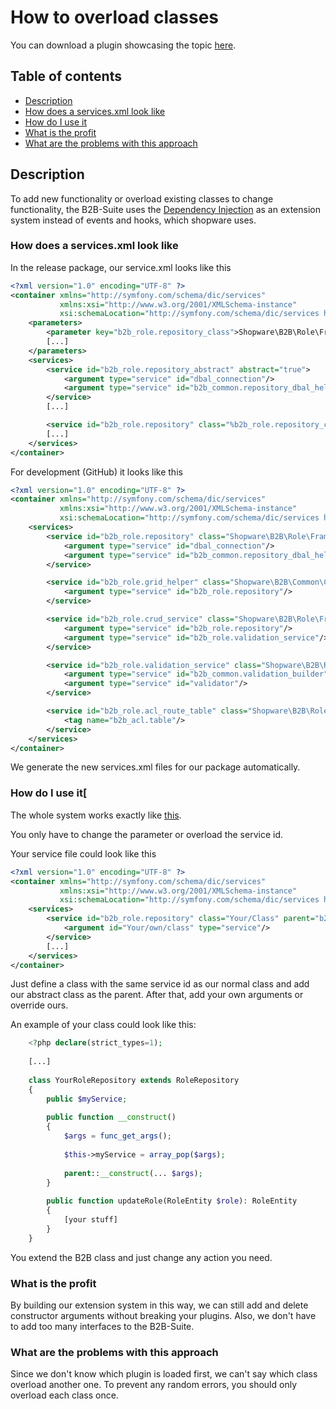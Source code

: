 # How to overload classes
You can download a plugin showcasing the topic [here](https://docs.enterprise.shopware.com/exampleplugins/B2bServiceExtension.zip).

## Table of contents

*   [Description](#description)
*   [How does a services.xml look like](#how-does-a-services.xml-look-like)
*   [How do I use it](#how-do-i-use-it)
*   [What is the profit](#what-is-the-profit)
*   [What are the problems with this approach](#what-are-the-problems-with-this-approach)

## Description
To add new functionality or overload existing classes to change functionality, the B2B-Suite uses the [Dependency Injection](https://symfony.com/doc/current/components/dependency_injection.html) as an extension system instead of events and hooks, which shopware uses.

### How does a services.xml look like
In the release package, our service.xml looks like this

```xml
<?xml version="1.0" encoding="UTF-8" ?>
<container xmlns="http://symfony.com/schema/dic/services"
           xmlns:xsi="http://www.w3.org/2001/XMLSchema-instance"
           xsi:schemaLocation="http://symfony.com/schema/dic/services http://symfony.com/schema/dic/services/services-1.0.xsd">
    <parameters>
        <parameter key="b2b_role.repository_class">Shopware\B2B\Role\Framework\RoleRepository</parameter>
        [...]
    </parameters>
    <services>
        <service id="b2b_role.repository_abstract" abstract="true">
            <argument type="service" id="dbal_connection"/>
            <argument type="service" id="b2b_common.repository_dbal_helper"/>
        </service>
        [...]

        <service id="b2b_role.repository" class="%b2b_role.repository_class%" parent="b2b_role.repository_abstract"/>
        [...]
    </services>
</container>
```

For development (GitHub) it looks like this
```xml
<?xml version="1.0" encoding="UTF-8" ?>
<container xmlns="http://symfony.com/schema/dic/services"
           xmlns:xsi="http://www.w3.org/2001/XMLSchema-instance"
           xsi:schemaLocation="http://symfony.com/schema/dic/services http://symfony.com/schema/dic/services/services-1.0.xsd">
    <services>
        <service id="b2b_role.repository" class="Shopware\B2B\Role\Framework\RoleRepository">
            <argument type="service" id="dbal_connection"/>
            <argument type="service" id="b2b_common.repository_dbal_helper"/>
        </service>

        <service id="b2b_role.grid_helper" class="Shopware\B2B\Common\Controller\GridHelper">
            <argument type="service" id="b2b_role.repository"/>
        </service>

        <service id="b2b_role.crud_service" class="Shopware\B2B\Role\Framework\RoleCrudService">
            <argument type="service" id="b2b_role.repository"/>
            <argument type="service" id="b2b_role.validation_service"/>
        </service>

        <service id="b2b_role.validation_service" class="Shopware\B2B\Role\Framework\RoleValidationService">
            <argument type="service" id="b2b_common.validation_builder"/>
            <argument type="service" id="validator"/>
        </service>

        <service id="b2b_role.acl_route_table" class="Shopware\B2B\Role\Framework\AclRouteAclTable">
            <tag name="b2b_acl.table"/>
        </service>
    </services>
</container>
```

We generate the new services.xml files for our package automatically.

### How do I use it[
The whole system works exactly like [this](http://symfony.com/doc/current/service_container/parent_services.html).

You only have to change the parameter or overload the service id.

Your service file could look like this
```xml
<?xml version="1.0" encoding="UTF-8" ?>
<container xmlns="http://symfony.com/schema/dic/services"
           xmlns:xsi="http://www.w3.org/2001/XMLSchema-instance"
           xsi:schemaLocation="http://symfony.com/schema/dic/services http://symfony.com/schema/dic/services/services-1.0.xsd">
    <services>
        <service id="b2b_role.repository" class="Your/Class" parent="b2b_role.repository_abstract">
            <argument id="Your/own/class" type="service"/>
        </service>
        [...]
    </services>
</container>
```

Just define a class with the same service id as our normal class and add our abstract class as the parent. After that, add your own arguments or override ours.

An example of your class could look like this:

```php
    <?php declare(strict_types=1);
    
    [...]
    
    class YourRoleRepository extends RoleRepository
    {
        public $myService;
        
        public function __construct()
        {
            $args = func_get_args();
    
            $this->myService = array_pop($args);       
    
            parent::__construct(... $args);
        }
         
        public function updateRole(RoleEntity $role): RoleEntity
        {
            [your stuff]
        }
    }
```

You extend the B2B class and just change any action you need.

### What is the profit
By building our extension system in this way, we can still add and delete constructor arguments without breaking your plugins. Also, we don't have to add too many interfaces to the B2B-Suite.

### What are the problems with this approach
Since we don't know which plugin is loaded first, we can't say which class overload another one. To prevent any random errors, you should only overload each class once.
